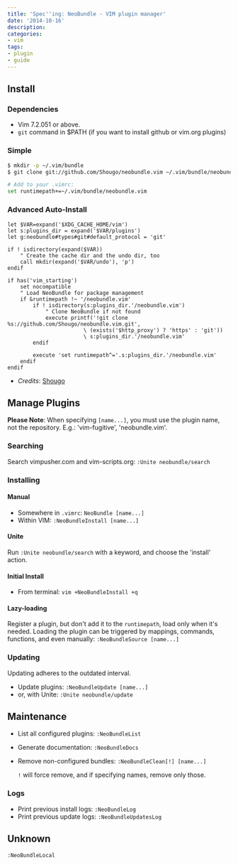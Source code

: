 ```yaml
---
title: 'Spec''ing: NeoBundle - VIM plugin manager'
date: '2014-10-16'
description:
categories:
- vim
tags:
- plugin
- guide
---
```


## Install
### Dependencies
* Vim 7.2.051 or above.
* `git` command in $PATH (if you want to install github or vim.org plugins)

### Simple
```bash
$ mkdir -p ~/.vim/bundle
$ git clone git://github.com/Shougo/neobundle.vim ~/.vim/bundle/neobundle.vim

# Add to your .vimrc:
set runtimepath+=~/.vim/bundle/neobundle.vim
```

### Advanced Auto-Install
```viml
let $VAR=expand('$XDG_CACHE_HOME/vim')
let s:plugins_dir = expand('$VAR/plugins')
let g:neobundle#types#git#default_protocol = 'git'

if ! isdirectory(expand($VAR))
	" Create the cache dir and the undo dir, too
	call mkdir(expand('$VAR/undo'), 'p')
endif

if has('vim_starting')
	set nocompatible
	" Load NeoBundle for package management
	if &runtimepath !~ '/neobundle.vim'
		if ! isdirectory(s:plugins_dir.'/neobundle.vim')
			" Clone NeoBundle if not found
			execute printf('!git clone %s://github.com/Shougo/neobundle.vim.git',
						\ (exists('$http_proxy') ? 'https' : 'git'))
						\ s:plugins_dir.'/neobundle.vim'
		endif

		execute 'set runtimepath^='.s:plugins_dir.'/neobundle.vim'
	endif
endif
```
* _Credits_: [Shougo](https://github.com/Shougo)

## Manage Plugins
**Please Note**: When specifying `[name...]`, you must use the plugin name, not
the repository. E.g.: 'vim-fugitive', 'neobundle.vim'.

### Searching
Search vimpusher.com and vim-scripts.org: `:Unite neobundle/search`

### Installing

#### Manual
- Somewhere in `.vimrc`: `NeoBundle [name...]`
- Within VIM: `:NeoBundleInstall [name...]`

#### Unite
Run `:Unite neobundle/search` with a keyword, and choose the 'install' action.

#### Initial Install
- From terminal: `vim +NeoBundleInstall +q`

#### Lazy-loading
Register a plugin, but don't add it to the `runtimepath`, load only when it's
needed.
Loading the plugin can be triggered by mappings, commands, functions, and even
manually: `:NeoBundleSource [name...]`

### Updating
Updating adheres to the outdated interval.
- Update plugins: `:NeoBundleUpdate [name...]`
- or, with Unite: `:Unite neobundle/update`

## Maintenance
- List all configured plugins: `:NeoBundleList`
- Generate documentation: `:NeoBundleDocs`
- Remove non-configured bundles: `:NeoBundleClean[!] [name...]`

  `!` will force remove, and if specifying names, remove only those.

### Logs
- Print previous install logs: `:NeoBundleLog`
- Print previous update logs: `:NeoBundleUpdatesLog`


## Unknown
`:NeoBundleLocal`
